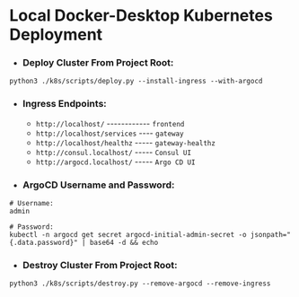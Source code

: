 # Local Docker-Desktop Kubernetes Deployment
- ### Deploy Cluster From Project Root:
```
python3 ./k8s/scripts/deploy.py --install-ingress --with-argocd
```
- ### Ingress Endpoints:
    - `http://localhost/` ------------ `frontend`
    - `http://localhost/services` ---- `gateway`
    - `http://localhost/healthz` ----- `gateway-healthz`
    - `http://consul.localhost/` ----- `Consul UI`
    - `http://argocd.localhost/` ----- `Argo CD UI`
- ### ArgoCD Username and Password:
```
# Username:
admin

# Password:
kubectl -n argocd get secret argocd-initial-admin-secret -o jsonpath="{.data.password}" | base64 -d && echo
```
- ### Destroy Cluster From Project Root:
```
python3 ./k8s/scripts/destroy.py --remove-argocd --remove-ingress
```
